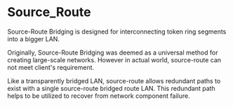 # Source_Route

Source-Route Bridging is designed for interconnecting token ring segments into a bigger LAN.

Originally, Source-Route Bridging was deemed as a universal method for creating large-scale networks. However in actual world, source-route can not meet client's requirement.

Like a transparently bridged LAN, source-route allows redundant paths to exist with a single source-route bridged route LAN. This redundant path helps to be utilized to recover from network component failure.
